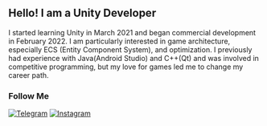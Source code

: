 ## Hello! I am a Unity Developer

I started learning Unity in March 2021 and began commercial development in February 2022. 
I am particularly interested in game architecture, especially ECS (Entity Component System), and optimization. 
I previously had experience with Java(Android Studio) and C++(Qt) and was involved in competitive programming, but my love for games led me to change my career path.

### Follow Me
[![Telegram](https://img.shields.io/badge/-Telegram-011e38?style=for-the-badge&logo=telegram)](https://t.me/arazorg/)
[![Instagram](https://img.shields.io/badge/-Instagram-011e38?style=for-the-badge&logo=instagram&logoColor=CC397B)](https://instagram.com/_arazorg/)


